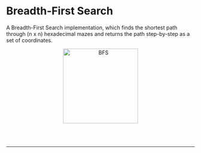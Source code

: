 # Breadth-First Search  

A Breadth-First Search implementation, which finds the shortest path through (n x n) hexadecimal mazes and returns the path step-by-step as a set of coordinates.

<p align="center">
  <img src="https://cloud.githubusercontent.com/assets/16360374/20862899/6e940eb2-b96d-11e6-97ab-2e20befd9f73.gif" height= "200" title="BFS">
</p>  

<br><br>
___________  